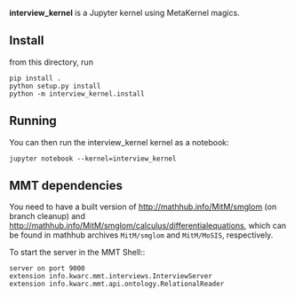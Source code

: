 **interview_kernel** is a Jupyter kernel using MetaKernel magics.

## Install

from this directory, run 
```shell
pip install .
python setup.py install
python -m interview_kernel.install
```

## Running

You can then run the interview_kernel kernel as a notebook:

```shell
jupyter notebook --kernel=interview_kernel
```

## MMT dependencies

You need to have a built version of http://mathhub.info/MitM/smglom (on branch cleanup) 
and http://mathhub.info/MitM/smglom/calculus/differentialequations, which 
can be found in mathhub archives 
`MitM/smglom` and 
`MitM/MoSIS`, respectively.

To start the server in the MMT Shell::

    server on port 9000
    extension info.kwarc.mmt.interviews.InterviewServer
    extension info.kwarc.mmt.api.ontology.RelationalReader